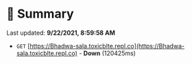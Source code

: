# 📖 Summary
Last updated: **9/22/2021, 8:59:58 AM**

- `GET` [https://Bhadwa-sala.toxicblte.repl.co](https://Bhadwa-sala.toxicblte.repl.co) - **Down** (120425ms)
